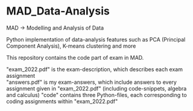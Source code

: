 # MAD_Data-Analysis
 MAD -> Modelling and Analysis of Data
 
 Python implementation of data-analysis features such as PCA (Principal Component Analysis), K-means clustering and more

 This repository contains the code part of exam in MAD.

 "exam_2022.pdf" is the exam-description, which describes each exam assignment <br>
 "answers.pdf" is my exam-answers, which include answers to every assignment given in "exam_2022.pdf" (including code-snippets, algebra and calculus)
 "code" contains three Python-files, each corresponding to coding assignments within "exam_2022.pdf"

